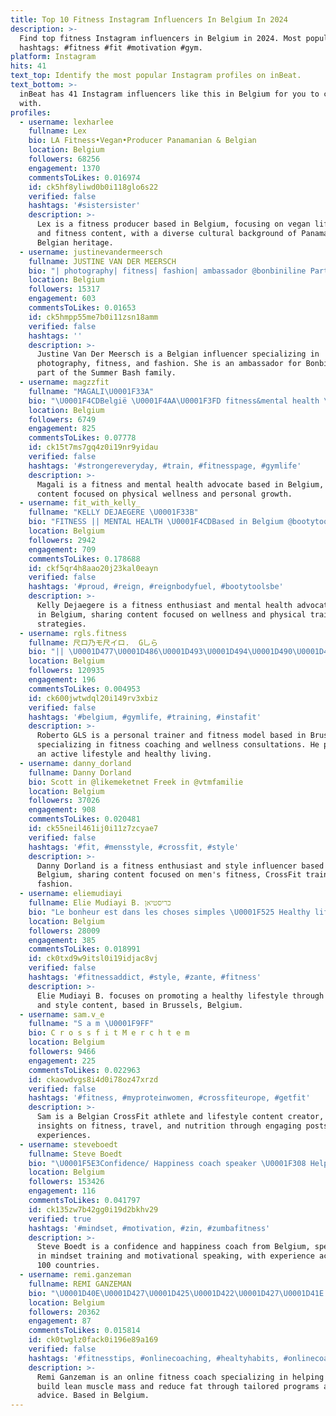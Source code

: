```yaml
---
title: Top 10 Fitness Instagram Influencers In Belgium In 2024
description: >-
  Find top fitness Instagram influencers in Belgium in 2024. Most popular
  hashtags: #fitness #fit #motivation #gym.
platform: Instagram
hits: 41
text_top: Identify the most popular Instagram profiles on inBeat.
text_bottom: >-
  inBeat has 41 Instagram influencers like this in Belgium for you to connect
  with.
profiles:
  - username: lexharlee
    fullname: Lex
    bio: LA Fitness•Vegan•Producer Panamanian & Belgian
    location: Belgium
    followers: 68256
    engagement: 1370
    commentsToLikes: 0.016974
    id: ck5hf8yliwd0b0i118glo6s22
    verified: false
    hashtags: '#sistersister'
    description: >-
      Lex is a fitness producer based in Belgium, focusing on vegan lifestyle
      and fitness content, with a diverse cultural background of Panamanian and
      Belgian heritage.
  - username: justinevandermeersch
    fullname: JUSTINE VAN DER MEERSCH
    bio: "| photography| fitness| fashion| ambassador @bonbiniline Part of @summerbash.be family \U0001F4F8@seeknokke \U0001F4F8 @justinevandermeersch_photos"
    location: Belgium
    followers: 15317
    engagement: 603
    commentsToLikes: 0.01653
    id: ck5hmpp55me7b0i11zsn18amm
    verified: false
    hashtags: ''
    description: >-
      Justine Van Der Meersch is a Belgian influencer specializing in
      photography, fitness, and fashion. She is an ambassador for Bonbini and
      part of the Summer Bash family.
  - username: magzzfit
    fullname: "MAGALI\U0001F33A"
    bio: "\U0001F4CDBelgië \U0001F4AA\U0001F3FD fitness&mental health \U0001F4A5 @idealofsweden BBMAGZZFIT15 ✈️ next: \U0001F63A @bono_the_british_shorthair \U0001F481\U0001F3FC‍♀️ privé acc @the_magzz_official"
    location: Belgium
    followers: 6749
    engagement: 825
    commentsToLikes: 0.07778
    id: ck15t7ms7gq4z0i19nr9yidau
    verified: false
    hashtags: '#strongereveryday, #train, #fitnesspage, #gymlife'
    description: >-
      Magali is a fitness and mental health advocate based in Belgium, sharing
      content focused on physical wellness and personal growth.
  - username: fit_with_kelly_
    fullname: "KELLY DEJAEGERE \U0001F33B"
    bio: "FITNESS || MENTAL HEALTH \U0001F4CDBased in Belgium @bootytools team \U0001F351 20 y/o"
    location: Belgium
    followers: 2942
    engagement: 709
    commentsToLikes: 0.178688
    id: ckf5qr4h8aao20j23kal0eayn
    verified: false
    hashtags: '#proud, #reign, #reignbodyfuel, #bootytoolsbe'
    description: >-
      Kelly Dejaegere is a fitness enthusiast and mental health advocate based
      in Belgium, sharing content focused on wellness and physical training
      strategies.
  - username: rgls.fitness
    fullname: 尺ロ乃モ尺イロ.  G乚ら
    bio: "|| \U0001D477\U0001D486\U0001D493\U0001D494\U0001D490\U0001D48F\U0001D482\U0001D48D \U0001D47B\U0001D493\U0001D482\U0001D48A\U0001D48F\U0001D486\U0001D493 \U0001D483\U0001D482\U0001D494\U0001D486\U0001D485 \U0001D48A\U0001D48F \U0001D469\U0001D493\U0001D496\U0001D494\U0001D494\U0001D486\U0001D48D\U0001D494 || \U0001D46D\U0001D48A\U0001D495\U0001D48F\U0001D486\U0001D494\U0001D494 \U0001D474\U0001D490\U0001D485\U0001D486\U0001D48D \U0001D46B\U0001D474 \U0001D48E\U0001D486 \U0001D487\U0001D490\U0001D493 \U0001D482 \U0001D484\U0001D490\U0001D48F\U0001D494\U0001D496\U0001D48D\U0001D495\U0001D482\U0001D495\U0001D48A\U0001D490\U0001D48F \U0001F4E9 \U0001F4CDBE\U0001F1E7\U0001F1EA \U0001F512❣️ @saraks.fit || @animaleurope \U0001F48A \U0001D7CF\U0001D7CE% \U0001D411\U0001D406\U0001D40B\U0001D412 ⤵️"
    location: Belgium
    followers: 120935
    engagement: 196
    commentsToLikes: 0.004953
    id: ck600jwtwdql20i149rv3xbiz
    verified: false
    hashtags: '#belgium, #gymlife, #training, #instafit'
    description: >-
      Roberto GLS is a personal trainer and fitness model based in Brussels,
      specializing in fitness coaching and wellness consultations. He promotes
      an active lifestyle and healthy living.
  - username: danny_dorland
    fullname: Danny Dorland
    bio: Scott in @likemeketnet Freek in @vtmfamilie
    location: Belgium
    followers: 37026
    engagement: 908
    commentsToLikes: 0.020481
    id: ck55neil461ij0i11z7zcyae7
    verified: false
    hashtags: '#fit, #mensstyle, #crossfit, #style'
    description: >-
      Danny Dorland is a fitness enthusiast and style influencer based in
      Belgium, sharing content focused on men's fitness, CrossFit training, and
      fashion.
  - username: eliemudiayi
    fullname: Elie Mudiayi B. כריסטיאן
    bio: "Le bonheur est dans les choses simples \U0001F525 Healthy lifestyle Email for a collab \U0001F64F\U0001F3FD #cokeambassador #ambassadorbasicfitbe #asosambassador \U0001F4CDBruxelles"
    location: Belgium
    followers: 28009
    engagement: 385
    commentsToLikes: 0.018991
    id: ck0txd9w9itsl0i19idjac8vj
    verified: false
    hashtags: '#fitnessaddict, #style, #zante, #fitness'
    description: >-
      Elie Mudiayi B. focuses on promoting a healthy lifestyle through fitness
      and style content, based in Brussels, Belgium.
  - username: sam.v_e
    fullname: "S a m \U0001F9FF"
    bio: C r o s s f i t M e r c h t e m
    location: Belgium
    followers: 9466
    engagement: 225
    commentsToLikes: 0.022963
    id: ckaowdvgs8i4d0i78oz47xrzd
    verified: false
    hashtags: '#fitness, #myproteinwomen, #crossfiteurope, #getfit'
    description: >-
      Sam is a Belgian CrossFit athlete and lifestyle content creator, sharing
      insights on fitness, travel, and nutrition through engaging posts and
      experiences.
  - username: steveboedt
    fullname: Steve Boedt
    bio: "\U0001F5E3️Confidence/ Happiness coach speaker \U0001F308 Help you find happiness \U0001F4D6 ✍️ The Right Mindset \U0001F30E Presenter +100 countries \U0001F3C6 7 Awards \U0001F4CD\U0001F1E7\U0001F1EA Join \U0001F447\U0001F3FC website"
    location: Belgium
    followers: 153426
    engagement: 116
    commentsToLikes: 0.041797
    id: ck135zw7b42gg0i19d2bkhv29
    verified: true
    hashtags: '#mindset, #motivation, #zin, #zumbafitness'
    description: >-
      Steve Boedt is a confidence and happiness coach from Belgium, specializing
      in mindset training and motivational speaking, with experience across over
      100 countries.
  - username: remi.ganzeman
    fullname: REMI GANZEMAN
    bio: "\U0001D40E\U0001D427\U0001D425\U0001D422\U0001D427\U0001D41E \U0001D405\U0001D422\U0001D42D\U0001D427\U0001D41E\U0001D42C\U0001D42C \U0001D402\U0001D428\U0001D41A\U0001D41C\U0001D421 \U0001F4C8 Helping (busy) men gain lean muscle mass AND lose fat! \U0001F4F2 DM the word '\U0001D406\U0001D400\U0001D408\U0001D40D\U0001D412' and maybe I can help you!"
    location: Belgium
    followers: 20362
    engagement: 87
    commentsToLikes: 0.015814
    id: ck0twglz0fack0i196e89a169
    verified: false
    hashtags: '#fitnesstips, #onlinecoaching, #healtyhabits, #onlinecoach'
    description: >-
      Remi Ganzeman is an online fitness coach specializing in helping busy men
      build lean muscle mass and reduce fat through tailored programs and
      advice. Based in Belgium.
---
```


